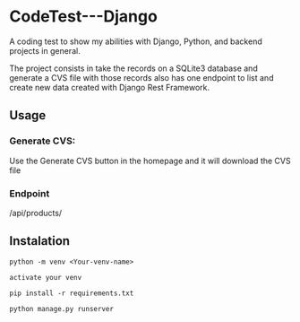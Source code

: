 # CodeTest---Django

A coding test to show my abilities with Django, Python, and backend projects in general. 

The project consists in take the records on a SQLite3 database and generate a CVS file with those records also has one endpoint to list and create new data created with Django Rest Framework.

## Usage

### Generate CVS:

Use the Generate CVS button in the homepage and it will download the CVS file

### Endpoint

/api/products/

## Instalation

```
python -m venv <Your-venv-name>

activate your venv

pip install -r requirements.txt

python manage.py runserver
```